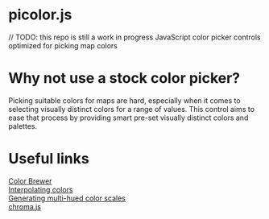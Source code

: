 # picolor.js
// TODO: this repo is still a work in progress
JavaScript color picker controls optimized for picking map colors

# Why not use a stock color picker?
Picking suitable colors for maps are hard, especially when it comes to selecting visually distinct colors for a range of values. This control aims to ease that process by providing smart pre-set visually distinct colors and palettes. 

# Useful links
[Color Brewer](http://colorbrewer2.com/)  
[Interpolating colors](https://vis4.net/blog/posts/avoid-equidistant-hsv-colors/)  
[Generating multi-hued color scales](https://vis4.net/blog/posts/mastering-multi-hued-color-scales/)  
[chroma.js](https://github.com/gka/chroma.js)  
